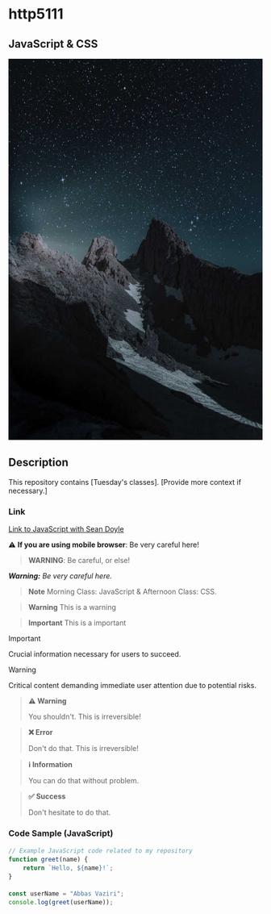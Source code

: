# http5111

## JavaScript & CSS

![Web Development1](_readme/Web-Development1.jpg )


## Description
This repository contains [Tuesday's classes]. [Provide more context if necessary.]

### Link
[Link to JavaScript with Sean Doyle](https://seandoyle.dev/)


:warning: **If you are using mobile browser**: Be very careful here!

> **WARNING**: Be careful, or else!

_**Warning:** Be very careful here._


> **Note**
> Morning Class: JavaScript & Afternoon Class: CSS.

> **Warning**
> This is a warning

> **Important**
> This is a important



> [!IMPORTANT]  
Crucial information necessary for users to succeed.


> [!Warning]
Critical content demanding immediate user attention due to potential risks.


> **⚠️ Warning**
>
> You shouldn't. This is irreversible!

> **❌ Error**
>
> Don't do that. This is irreversible!

> **ℹ️ Information**
>
> You can do that without problem.

> **✅ Success**
>
> Don't hesitate to do that.


### Code Sample (JavaScript)
```javascript
// Example JavaScript code related to my repository
function greet(name) {
    return `Hello, ${name}!`;
}

const userName = "Abbas Vaziri";
console.log(greet(userName));

